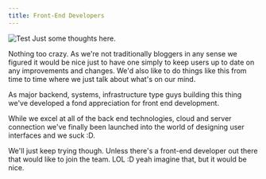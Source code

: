 ```yaml
---
title: Front-End Developers
---
```

![Test](https://www.mindinventory.com/blog/wp-content/uploads/2018/07/JavaScript-Frameworks1200.jpg "Front-End")
Just some thoughts here.

Nothing too crazy. As we're not traditionally bloggers in any sense we figured it would be nice just to
have one simply to keep users up to date on any improvements and changes. We'd also 
like to do things like this from time to time where we just talk about what's on our mind.

As major backend, systems, infrastructure type guys building this thing we've developed 
a fond appreciation for front end development. 

While we excel at all of the back end technologies, cloud and server connection we've finally
been launched into the world of designing user interfaces and we suck :D.

We'll just keep trying though. Unless there's a front-end developer out there that would
like to join the team. LOL :D yeah imagine that, but it would be nice.

